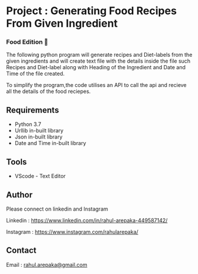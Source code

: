 # Project : Generating Food Recipes From Given Ingredient


### Food Edition 🧁

The following python program will generate recipes and Diet-labels from the given ingredients and will create text file with the details inside the file such Recipes and Diet-label along with Heading of the Ingredient and Date and Time of the file created.

To simplify the program,the code utilises an API to call the api and recieve all the details of the food reciepes.

## Requirements
- Python 3.7
- Urllib in-built library
- Json in-built library
- Date and Time in-built library

## Tools
- VScode - Text Editor

## Author
Please connect on linkedin and Instagram

Linkedin : https://www.linkedin.com/in/rahul-arepaka-449587142/

Instagram : https://www.instagram.com/rahularepaka/

## Contact
Email : rahul.arepaka@gmail.com
